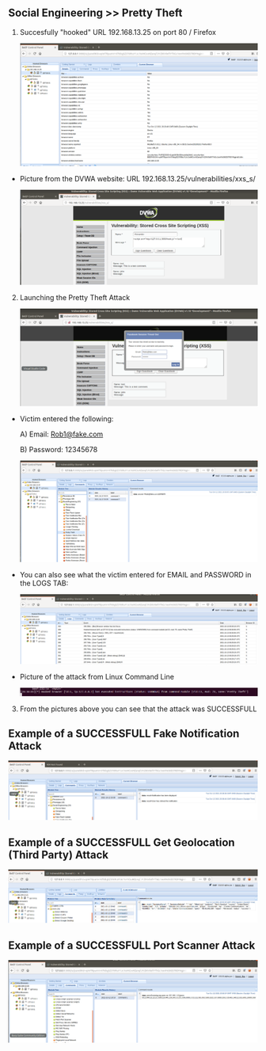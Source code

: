 ## Social Engineering >> Pretty Theft

1. Succesfully "hooked" URL 192.168.13.25 on port 80 / Firefox

    ![pic](hook-1.PNG)  

* Picture from the DVWA website: URL 192.168.13.25/vulnerabilities/xxs_s/

    ![pic](hook-2.PNG) 

2. Launching the Pretty Theft Attack

    ![pic](hook-3.PNG) 


* Victim entered the following:

    A) Email: Rob1@fake.com

    B) Password: 12345678

    ![pic](hook-4.PNG) 

* You can also see what the victim entered for EMAIL and PASSWORD in the LOGS TAB:

    ![pic](hook-5.PNG) 

* Picture of the attack from Linux Command Line

    ![pic](hook-6.PNG) 

3. From the pictures above you can see that the attack was SUCCESSFULL

## Example of a SUCCESSFULL Fake Notification Attack

![pic](hook-7.PNG) 

## Example of a SUCCESSFULL Get Geolocation (Third Party) Attack

![pic](hook-8.PNG)

## Example of a SUCCESSFULL Port Scanner Attack

![pic](hook-9.PNG)

